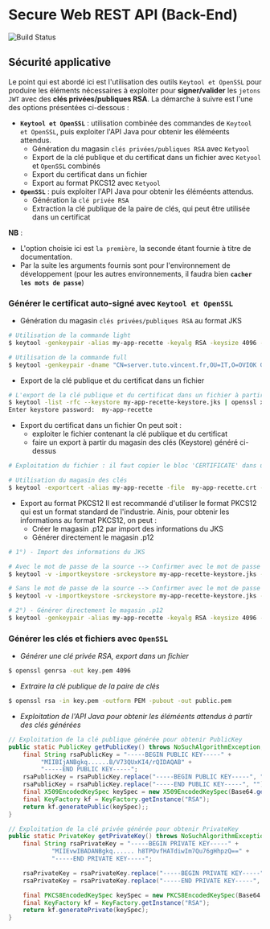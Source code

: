 # Secure Web REST API (Back-End)

![Build Status](https://img.shields.io/badge/build-passing-brightgreen.svg?branch=develop)


## Sécurité applicative
Le point qui est abordé ici est l'utilisation des outils `Keytool et OpenSSL` pour produire les éléments nécessaires à exploiter pour **signer/valider** 
les `jetons JWT` avec des **clés privées/publiques RSA**. La démarche à suivre est l'une des options présentées ci-dessous :
- **`Keytool et OpenSSL`** : utilisation combinée des commandes de `Keytool et OpenSSL`, puis exploiter l'API Java pour obtenir les éléméents attendus.
	- Génération du magasin `clés privées/publiques RSA` avec `Ketyool`
	- Export de la clé publique et du certificat dans un fichier  avec `Ketyool` et `OpenSSL` combinés
	- Export du certificat dans un fichier
	- Export au format PKCS12  avec `Ketyool`
- **`OpenSSL`** : puis exploiter l'API Java pour obtenir les éléméents attendus.
	- Génération la `clé privée RSA` 
	- Extraction la clé publique de la paire de clés, qui peut être utilisée dans un certificat

**NB** : 
- L'option choisie ici est `la première`, la seconde étant fournie à titre de documentation.
- Par la suite les arguments fournis sont pour l'environnement de développement (pour les autres environnements, il faudra bien **`cacher les mots de passe`**)

### Générer le certificat auto-signé avec `Keytool et OpenSSL`
- Génération du magasin `clés privées/publiques RSA` au format JKS
```bash
# Utilisation de la commande light
$ keytool -genkeypair -alias my-app-recette -keyalg RSA -keysize 4096 -keystore my-app-recette-keystore.jks -validity 3650

# Utilisation de la commande full
$ keytool -genkeypair -dname "CN=server.tuto.vincent.fr,OU=IT,O=OVIOK Group,L=ANTIBES,S=ALPES MARITIMES,C=FR" -alias my-app-recette -keyalg RSA -keysize 4096 -keypass my-app-recette -validity 3650 -storetype JKS -keystore my-app-recette-keystore.jks -storepass my-app-recette -file my-app-recette-keystore.jks
```

- Export de la clé publique et du certificat dans un fichier
```bash
# L'export de la clé publique et du certificat dans un fichier à partir du JKS est effectué par la commande suivante
$ keytool -list -rfc --keystore my-app-recette-keystore.jks | openssl x509 -inform pem -pubkey -out my-app-recette.txt
Enter keystore password:  my-app-recette
```

- Export du certificat dans un fichier
On peut soit :
	- exploiter le fichier contenant la clé publique et du certificat
	- faire un export à partir du magasin des clés (Keystore) généré ci-dessus
```bash
# Exploitation du fichier : il faut copier le bloc 'CERTIFICATE' dans un fichier et l'enregistrer sous le nom : my-app-recette.crt 

# Utilisation du magasin des clés
$ keytool -exportcert -alias my-app-recette -file  my-app-recette.crt -keystore my-app-recette-keystore.jks 
```

- Export au format PKCS12
Il est recommandé d'utiliser le format PKCS12 qui est un format standard de l'industrie. Ainis, pour obtenir les informations au format PKCS12, on peut :
	- Créer le magasin .p12 par import des informations du JKS
	- Générer directement le magasin .p12
```bash
# 1°) - Import des informations du JKS

# Avec le mot de passe de la source --> Confirmer avec le mot de passe de la clé privée 
$ keytool -v -importkeystore -srckeystore my-app-recette-keystore.jks -srcstoretype JKS -srcalias my-app-recette -srckeypass my-app-recette -destkeystore my-app-recette.p12 -deststoretype PKCS12 -destalias my-app-recette -deststorepass my-app-recette

# Sans le mot de passe de la source --> Confirmer avec le mot de passe de la clé privéé
$ keytool -v -importkeystore -srckeystore my-app-recette-keystore.jks -srcstoretype JKS -srcalias my-app-recette -destkeystore my-app-recette.p12 -deststoretype PKCS12 -destalias my-app-recette -deststorepass my-app-recette

# 2°) - Générer directement le magasin .p12
$ keytool -genkeypair -alias my-app-recette -keyalg RSA -keysize 4096 -storetype PKCS12 -keystore my-app-recette.p12 -validity 3650
```

### Générer les clés et fichiers avec `OpenSSL`
- _Générer une clé privée RSA, export dans un fichier_
```bash
$ openssl genrsa -out key.pem 4096
```

- _Extraire la clé publique de la paire de clés_
```bash
$ openssl rsa -in key.pem -outform PEM -pubout -out public.pem
```
- _Exploitation de l'API Java pour obtenir les éléméents attendus à partir des clés générées_
```java 
// Exploitation de la clé publique générée pour obtenir PublicKey
public static PublicKey getPublicKey() throws NoSuchAlgorithmException, InvalidKeySpecException {
    final String rsaPublicKey = "-----BEGIN PUBLIC KEY-----" +
         "MIIBIjANBgkq......B/V73QUxKI4/rQIDAQAB" +
         "-----END PUBLIC KEY-----";
    rsaPublicKey = rsaPublicKey.replace("-----BEGIN PUBLIC KEY-----", "");
    rsaPublicKey = rsaPublicKey.replace("-----END PUBLIC KEY-----", "");
    final X509EncodedKeySpec keySpec = new X509EncodedKeySpec(Base64.getDecoder().decode(rsaPublicKey));
    final KeyFactory kf = KeyFactory.getInstance("RSA");
    return kf.generatePublic(keySpec);;
}

// Exploitation de la clé privée générée pour obtenir PrivateKey
public static PrivateKey getPrivateKey() throws NoSuchAlgorithmException, InvalidKeySpecException {
    final String rsaPrivateKey = "-----BEGIN PRIVATE KEY-----" +
            "MIIEvwIBADANBgkq...... h8TPOvfHATdiwIm7Qu76gHhpzQ==" +
            "-----END PRIVATE KEY-----";

    rsaPrivateKey = rsaPrivateKey.replace("-----BEGIN PRIVATE KEY-----", "");
    rsaPrivateKey = rsaPrivateKey.replace("-----END PRIVATE KEY-----", "");

    final PKCS8EncodedKeySpec keySpec = new PKCS8EncodedKeySpec(Base64.getDecoder().decode(rsaPrivateKey));
    final KeyFactory kf = KeyFactory.getInstance("RSA");
    return kf.generatePrivate(keySpec);
}
```
